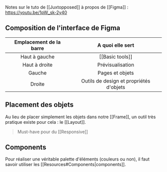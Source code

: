 Notes sur le tuto de [[Juxtopposed]] à propos de [[Figma]] : https://youtu.be/1pW_sk-2y40

## Composition de l'interface de Figma
| Emplacement de la barre | A quoi elle sert |
| :-: | :-: |
| Haut à gauche | [[Basic tools]] |
| Haut à droite | Prévisualisation  |
| Gauche | Pages et objets |
| Droite | Outils de design et propriétés d'objets |

## Placement des objets
Au lieu de placer simplement les objets dans notre [[Frame]], un outil très pratique existe pour cela : le [[Layout]].
> Must-have pour du [[Responsive]]
## Components
Pour réaliser une véritable palette d'éléments (couleurs ou non), il faut savoir utiliser les [[Resources#Components|components]].
